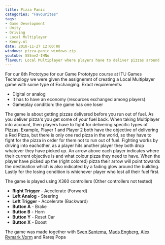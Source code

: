 ```yaml
---
title: Pizza Panic
categories: "Favourites"
tags: 
- Game Development
- Unity
- Driving
- Local Multiplayer
- Kenny.nl
date: 2018-11-27 12:00:00
windows: pizza-panic_windows.zip
youtube: S55ne2-IHNo
flavour: Local Multiplayer where players have to deliver pizzas around the city. I worked on a level editor and and procedural tools for the game to build new levels fast together with implementing core systems. The game was made for Game Prototype at ITU together with 4 other students.
---
```


For our 8th Prototype for our Game Prototype course at ITU Games Technology we were given the assignemnt of creating a Local Multiplayer game with some type of Exchanging.
Exact requirements:
- Digital or analog
- It has to have an economy (resources exchanged among players)
- Gameplay condition: the game has one loser

The game is about getting pizzas delivered before you run out of fuel. As you deliver pizza's you get some of your fuel back.
When taking Multiplayer into account, then players have to fight for delivering specific types of Pizzas.
Example, Player 1 and Player 2 both have the objective of delivering a Red Pizza, but there is only one red pizza in the world, so they have to fight for the pizza in order for them not to run out of fuel.
Fighting works by driving into eachother, as a player hits another player they both drop whatever they have picked up.
An arrow above each player indicates where their current objective is and what colour pizza they need to have. When the player have picked up the (right colored) pizza their arrow will point towards the destination which is also indicated by a fading glow around the building.
Lastly for the losing condition is whichever player who lost all their fuel first.

The game is played using X360 controllers (Other controllers not tested)
- **Right Trigger** - Accelerate (Forward)
- **Left Analog** - Steering
- **Left Trigger** - Accelerate (Backward)
- **Button A** - Brake
- **Button B** - Horn
- **Button Y** - Reset Car
- **Button X** - Boost

The game was made together with [Sven Santema](http://sven.whalefall.nl/), [Mads Engberg](http://www.itu.dk/people/engb/), [Alex Rymark Vorm](https://soundcloud.com/alex-vorm) and Rareş Popa